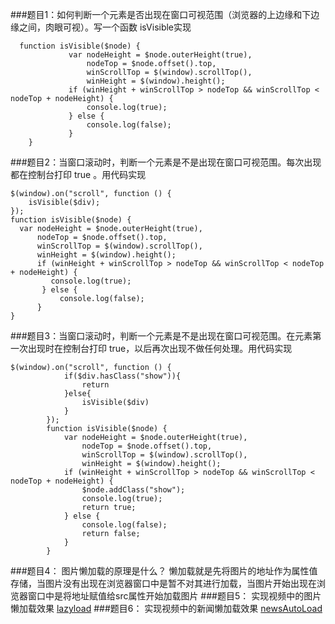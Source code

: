 ###题目1：如何判断一个元素是否出现在窗口可视范围（浏览器的上边缘和下边缘之间，肉眼可视）。写一个函数 isVisible实现
```
  function isVisible($node) {
             var nodeHeight = $node.outerHeight(true),
                 nodeTop = $node.offset().top,
                 winScrollTop = $(window).scrollTop(),
                 winHeight = $(window).height();
             if (winHeight + winScrollTop > nodeTop && winScrollTop < nodeTop + nodeHeight) {
                 console.log(true);
             } else {
                 console.log(false);
             }
    }
```
###题目2：当窗口滚动时，判断一个元素是不是出现在窗口可视范围。每次出现都在控制台打印 true 。用代码实现
```
$(window).on("scroll", function () {
    isVisible($div);
});
function isVisible($node) {
  var nodeHeight = $node.outerHeight(true),
      nodeTop = $node.offset().top,
      winScrollTop = $(window).scrollTop(),
      winHeight = $(window).height();
      if (winHeight + winScrollTop > nodeTop && winScrollTop < nodeTop + nodeHeight) {
         console.log(true);
       } else {
           console.log(false);
      }
}
```
###题目3：当窗口滚动时，判断一个元素是不是出现在窗口可视范围。在元素第一次出现时在控制台打印 true，以后再次出现不做任何处理。用代码实现
```
$(window).on("scroll", function () {
            if($div.hasClass("show")){
                return
            }else{
                isVisible($div)
            }
        });
        function isVisible($node) {
            var nodeHeight = $node.outerHeight(true),
                nodeTop = $node.offset().top,
                winScrollTop = $(window).scrollTop(),
                winHeight = $(window).height();
            if (winHeight + winScrollTop > nodeTop && winScrollTop < nodeTop + nodeHeight) {
                $node.addClass("show");
                console.log(true);
                return true;
            } else {
                console.log(false);
                return false;
            }
        }
```
###题目4： 图片懒加载的原理是什么？
懒加载就是先将图片的地址作为属性值存储，当图片没有出现在浏览器窗口中是暂不对其进行加载，当图片开始出现在浏览器窗口中是将地址赋值给src属性开始加载图片
###题目5： 实现视频中的图片懒加载效果
[lazyload](js.jirengu.com/culihikiko/1/edit)
###题目6： 实现视频中的新闻懒加载效果
[newsAutoLoad](https://github.com/wpsumsun/git-test2/blob/master/AutoLoadNews/newsAutoLoad.html)
